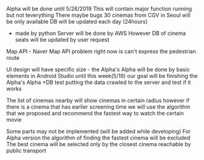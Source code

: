 Alpha will be done until 5/26/2019
This will contain
major function running but not teverything
There maybe bugs
30 cinemas from CGV in Seoul will be only available
DB will be updated each day (24hours)
- made by python
Server will be done by AWS
However DB of cinema seats will be updated by user request

Map API - Naver Map API
problem right now is can't express the pedestrian route

UI design will have specific size - the Alpha's Alpha will be done by basic elements in Android Studio
until this week(5/19) our goal will be finishing the Alpha's Alpha
+DB test putting the data crawled to the server and test if it works

The list of cinemas nearby will show cinemas in certain radius however if there is a cinema that has earlier screening time
we will use the algorithm that we proposed and recommend the fastest way to watch the certain movie

Some parts may not be implemented (will be added while developing)
For Alpha version the algorithm of finding the fastest cinema will be excluded
The best cinema will be selected only by the closest cinema reachable by public transport 

